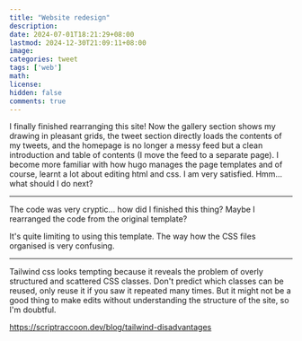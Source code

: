```yaml
---
title: "Website redesign"
description: 
date: 2024-07-01T18:21:29+08:00
lastmod: 2024-12-30T21:09:11+08:00
image: 
categories: tweet
tags: ['web']
math: 
license: 
hidden: false
comments: true
---
```


I finally finished rearranging this site! Now the gallery section shows my drawing in pleasant grids, the tweet section directly loads the contents of my tweets, and the homepage is no longer a messy feed but a clean introduction and table of contents (I move the feed to a separate page). I become more familiar with how hugo manages the page templates and of course, learnt a lot about editing html and css. I am very satisfied. Hmm... what should I do next?

***
The code was very cryptic... how did I finished this thing? Maybe I rearranged the code from the original template?

It's quite limiting to using this template. The way how the CSS files organised is very confusing.

***
Tailwind css looks tempting because it reveals the problem of overly structured and scattered CSS classes. Don't predict which classes can be reused, only reuse it if you saw it repeated many times. But it might not be a good thing to make edits without understanding the structure of the site, so I'm doubtful.

https://scriptraccoon.dev/blog/tailwind-disadvantages


